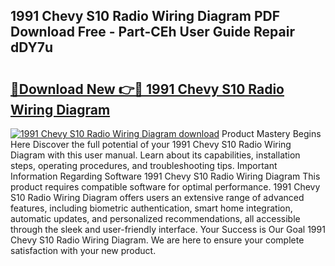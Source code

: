 ## 1991 Chevy S10 Radio Wiring Diagram PDF Download Free - Part-CEh User Guide Repair dDY7u

# <h2><a href="http://dfm79c1.blite.top/?on=1991+Chevy+S10+Radio+Wiring+Diagram">🔗Download New 👉🔴 1991 Chevy S10 Radio Wiring Diagram</a></h2>

[![1991 Chevy S10 Radio Wiring Diagram download](https://i.imgur.com/lujVjoI.png)](http://dfm79c1.blite.top/?on=1991+Chevy+S10+Radio+Wiring+Diagram)
Product Mastery Begins Here Discover the full potential of your 1991 Chevy S10 Radio Wiring Diagram with this user manual. Learn about its capabilities, installation steps, operating procedures, and troubleshooting tips. Important Information Regarding Software 1991 Chevy S10 Radio Wiring Diagram This product requires compatible software for optimal performance. 1991 Chevy S10 Radio Wiring Diagram offers users an extensive range of advanced features, including biometric authentication, smart home integration, automatic updates, and personalized recommendations, all accessible through the sleek and user-friendly interface. Your Success is Our Goal 1991 Chevy S10 Radio Wiring Diagram. We are here to ensure your complete satisfaction with your new product.
